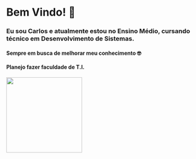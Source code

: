 # Bem Vindo! 🙂
### Eu sou Carlos e atualmente estou no Ensino Médio, cursando técnico em Desenvolvimento de Sistemas.
#### Sempre em busca de melhorar meu conhecimento &#129299;
#### Planejo fazer faculdade de T.I.

 <img height="200" src="https://cdn.jsdelivr.net/gh/devicons/devicon@latest/icons/dot-net/dot-net-original-wordmark.svg" />
          
